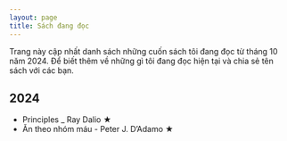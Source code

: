 ```yaml
---
layout: page
title: Sách đang đọc
---
```


Trang này cập nhất danh sách những cuốn sách tôi đang đọc từ tháng 10 năm 2024. Để biết thêm về những gì tôi đang đọc hiện tại và chia sẻ tên sách với các bạn.
 
## **2024**

- Principles _ Ray Dalio ★
- Ăn theo nhóm máu - Peter J. D’Adamo ★
